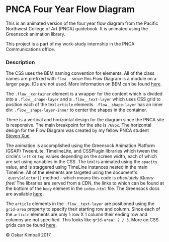 # PNCA Four Year Flow Diagram

This is an animated version of the four year flow diagram from the Pacific Northwest College of Art (PNCA) guidebook. It is animated using the Greensock animation library.

This project is a part of my work-study internship in the PNCA Communications office.


### Description

The CSS uses the BEM naming convention for elements. All of the class names are prefixed with `flow__` since this Flow Diagram is a module on a larger page. IDs are not used. More information on BEM can be found [here](http://getbem.com/naming/).

The `.flow__container` element is a wrapper for the content which is divided into a `.flow__shape-layer` and a `.flow__text-layer` which uses CSS grid to position each of the text `article` elements. `.flow__shape-layer` has an inner div: `.flow__shape-layer-inner` to center the shapes in the container.

There is a vertical and horizontal design for the diagram since the PNCA site is responsive. The main breakpoint for the site is `768px`. The horizontal design for the Flow Diagram was created by my fellow PNCA student [Steven Xue](https://www.stevenxue.net/).

The animation is accomplished using the Greensock Animation Platform (GSAP) TweenLite, TimelineLite, and CSSPlugin libraries which tween the circle's `left` or `top` values depending on the screen width, each of which are set using variables in the CSS. The text is animated using the `opacity` value, and is staggered using TimeLine instances nested in the main Timeline. All of the elements are targeted using the document's `.querySelector()` method - which means this code is *absolutely jQuery-free!* The libraries are served from a CDN, the links to which can be found at the bottom of the `body` element in the `index.html` file. The Greensock docs are available [here](https://greensock.com/docs).

The `article` elements in the `.flow__text-layer` are positioned using the `grid-area` property to specify their starting row and column. Since each of the `article` elements are only 1 row X 1 column their ending row and columns are not specified. This looks like `grid-area: 2 / 3`. More on CSS grids can be found [here](https://developer.mozilla.org/en-US/docs/Web/CSS/CSS_Grid_Layout).

&copy; Oskar Kimball 2017
